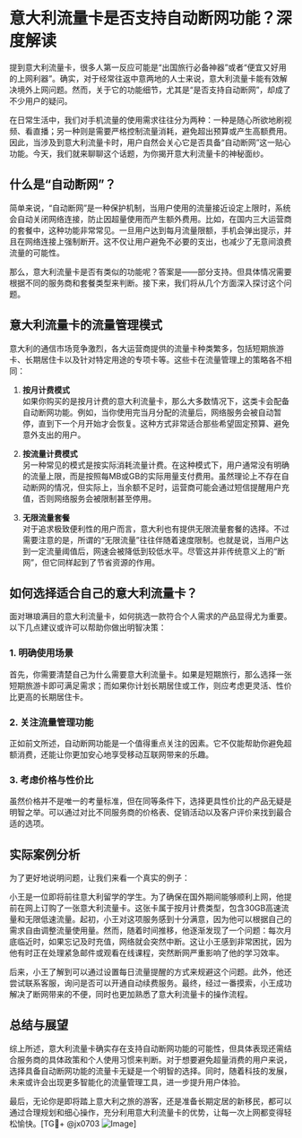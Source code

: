 # 意大利流量卡是否支持自动断网功能？深度解读

提到意大利流量卡，很多人第一反应可能是“出国旅行必备神器”或者“便宜又好用的上网利器”。确实，对于经常往返中意两地的人士来说，意大利流量卡能有效解决境外上网问题。然而，关于它的功能细节，尤其是“是否支持自动断网”，却成了不少用户的疑问。

在日常生活中，我们对手机流量的使用需求往往分为两种：一种是随心所欲地刷视频、看直播；另一种则是需要严格控制流量消耗，避免超出预算或产生高额费用。因此，当涉及到意大利流量卡时，用户自然会关心它是否具备“自动断网”这一贴心功能。今天，我们就来聊聊这个话题，为你揭开意大利流量卡的神秘面纱。

## 什么是“自动断网”？

简单来说，“自动断网”是一种保护机制，当用户使用的流量接近设定上限时，系统会自动关闭网络连接，防止因超量使用而产生额外费用。比如，在国内三大运营商的套餐中，这种功能非常常见。一旦用户达到每月流量限额，手机会弹出提示，并且在网络连接上强制断开。这不仅让用户避免不必要的支出，也减少了无意间浪费流量的可能性。

那么，意大利流量卡是否有类似的功能呢？答案是——部分支持。但具体情况需要根据不同的服务商和套餐类型来判断。接下来，我们将从几个方面深入探讨这个问题。

## 意大利流量卡的流量管理模式

意大利的通信市场竞争激烈，各大运营商提供的流量卡种类繁多，包括短期旅游卡、长期居住卡以及针对特定用途的专项卡等。这些卡在流量管理上的策略各不相同：

1. **按月计费模式**  
   如果你购买的是按月计费的意大利流量卡，那么大多数情况下，这类卡会配备自动断网功能。例如，当你使用完当月分配的流量后，网络服务会被自动暂停，直到下一个月开始才会恢复。这种方式非常适合那些希望固定预算、避免意外支出的用户。

2. **按流量计费模式**  
   另一种常见的模式是按实际消耗流量计费。在这种模式下，用户通常没有明确的流量上限，而是按照每MB或GB的实际用量支付费用。虽然理论上不存在自动断网的情况，但实际上，当余额不足时，运营商可能会通过短信提醒用户充值，否则网络服务会被限制甚至停用。

3. **无限流量套餐**  
   对于追求极致便利性的用户而言，意大利也有提供无限流量套餐的选择。不过需要注意的是，所谓的“无限流量”往往伴随着速度限制。也就是说，当用户达到一定流量阈值后，网速会被降低到较低水平。尽管这并非传统意义上的“断网”，但它同样起到了节省资源的作用。

## 如何选择适合自己的意大利流量卡？

面对琳琅满目的意大利流量卡，如何挑选一款符合个人需求的产品显得尤为重要。以下几点建议或许可以帮助你做出明智决策：

### 1. 明确使用场景
首先，你需要清楚自己为什么需要意大利流量卡。如果是短期旅行，那么选择一张短期旅游卡即可满足需求；而如果你计划长期居住或工作，则应考虑更灵活、性价比更高的长期居住卡。

### 2. 关注流量管理功能
正如前文所述，自动断网功能是一个值得重点关注的因素。它不仅能帮助你避免超额消费，还能让你更加安心地享受移动互联网带来的乐趣。

### 3. 考虑价格与性价比
虽然价格并不是唯一的考量标准，但在同等条件下，选择更具性价比的产品无疑是明智之举。可以通过对比不同服务商的价格表、促销活动以及客户评价来找到最合适的选项。

## 实际案例分析

为了更好地说明问题，让我们来看一个真实的例子：

小王是一位即将前往意大利留学的学生。为了确保在国外期间能够顺利上网，他提前在网上订购了一张意大利流量卡。这张卡属于按月计费类型，包含30GB高速流量和无限低速流量。起初，小王对这项服务感到十分满意，因为他可以根据自己的需求自由调整流量使用量。然而，随着时间推移，他逐渐发现了一个问题：每次月底临近时，如果忘记及时充值，网络就会突然中断。这让小王感到非常困扰，因为他有时正在处理紧急邮件或观看在线课程，突然断网严重影响了他的学习效率。

后来，小王了解到可以通过设置每日流量提醒的方式来规避这个问题。此外，他还尝试联系客服，询问是否可以开通自动续费服务。最终，经过一番摸索，小王成功解决了断网带来的不便，同时也更加熟悉了意大利流量卡的操作流程。

## 总结与展望

综上所述，意大利流量卡确实存在支持自动断网功能的可能性，但具体表现还需结合服务商的具体政策和个人使用习惯来判断。对于想要避免超量消费的用户来说，选择具备自动断网功能的流量卡无疑是一个明智的选择。同时，随着科技的发展，未来或许会出现更多智能化的流量管理工具，进一步提升用户体验。

最后，无论你是即将踏上意大利之旅的游客，还是准备长期定居的新移民，都可以通过合理规划和细心操作，充分利用意大利流量卡的优势，让每一次上网都变得轻松愉快。[TG💪+ @jx0703 ![Image](https://github.com/user-attachments/assets/dbca1d08-cadb-493c-b0ec-ad6f7a83f270)]